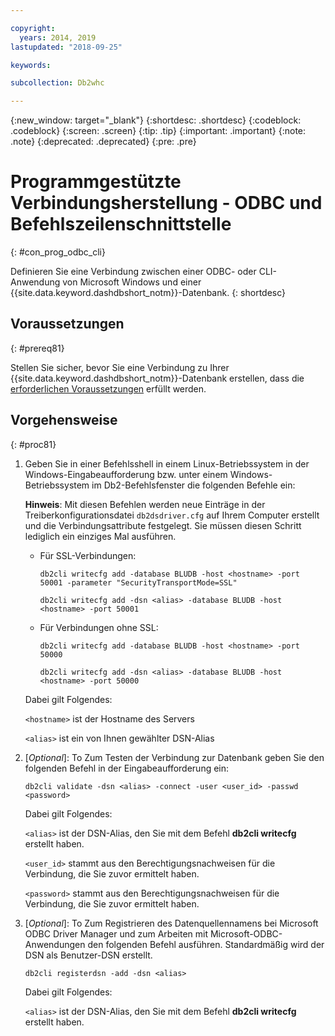 ```yaml
---

copyright:
  years: 2014, 2019
lastupdated: "2018-09-25"

keywords:

subcollection: Db2whc

---
```


<!-- Attribute definitions --> 
{:new_window: target="_blank"}
{:shortdesc: .shortdesc}
{:codeblock: .codeblock}
{:screen: .screen}
{:tip: .tip}
{:important: .important}
{:note: .note}
{:deprecated: .deprecated}
{:pre: .pre}

# Programmgestützte Verbindungsherstellung - ODBC und Befehlszeilenschnittstelle
{: #con_prog_odbc_cli}

Definieren Sie eine Verbindung zwischen einer ODBC- oder CLI-Anwendung von Microsoft Windows und einer {{site.data.keyword.dashdbshort_notm}}-Datenbank.
{: shortdesc}

## Voraussetzungen
{: #prereq81}

Stellen Sie sicher, bevor Sie eine Verbindung zu Ihrer {{site.data.keyword.dashdbshort_notm}}-Datenbank erstellen, dass die [erforderlichen Voraussetzungen](/docs/services/Db2whc/connecting/connecting.html#prereqs) erfüllt werden.

<!-- Before you can connect to your database, you must perform the following steps:

- [Verify prerequisites](prereqs.html), including installing driver packages, configuring your local environment, and downloading SSL certificates (if needed)
- Collect [connection information](credentials.html), including database details such as host name and port numbers, and connection credentials such as user ID and password -->

## Vorgehensweise
{: #proc81}

1. Geben Sie in einer Befehlsshell in einem Linux-Betriebssystem in der Windows-Eingabeaufforderung bzw. unter einem Windows-Betriebssystem im Db2-Befehlsfenster die folgenden Befehle ein:

   **Hinweis**: Mit diesen Befehlen werden neue Einträge in der Treiberkonfigurationsdatei `db2dsdriver.cfg` auf Ihrem Computer erstellt und die Verbindungsattribute festgelegt. Sie müssen diesen Schritt lediglich ein einziges Mal ausführen.
   
   - Für SSL-Verbindungen:

     `db2cli writecfg add -database BLUDB -host <hostname> -port 50001 -parameter "SecurityTransportMode=SSL"`

     `db2cli writecfg add -dsn <alias> -database BLUDB -host <hostname> -port 50001`

   - Für Verbindungen ohne SSL:

     `db2cli writecfg add -database BLUDB -host <hostname> -port 50000`

     `db2cli writecfg add -dsn <alias> -database BLUDB -host <hostname> -port 50000`

   Dabei gilt Folgendes:

   `<hostname>` ist der Hostname des Servers

   `<alias>` ist ein von Ihnen gewählter DSN-Alias
    
2. [*Optional*]: To Zum Testen der Verbindung zur Datenbank geben Sie den folgenden Befehl in der Eingabeaufforderung ein:

   `db2cli validate -dsn <alias> -connect -user <user_id> -passwd <password>`

   Dabei gilt Folgendes:

   `<alias>` ist der DSN-Alias, den Sie mit dem Befehl **db2cli writecfg** erstellt haben.

   `<user_id>` stammt aus den Berechtigungsnachweisen für die Verbindung, die Sie zuvor ermittelt haben.

   `<password>` stammt aus den Berechtigungsnachweisen für die Verbindung, die Sie zuvor ermittelt haben.

3. [*Optional*]: To Zum Registrieren des Datenquellennamens bei Microsoft ODBC Driver Manager und zum Arbeiten mit Microsoft-ODBC-Anwendungen den folgenden Befehl ausführen. Standardmäßig wird der DSN als Benutzer-DSN erstellt.

   `db2cli registerdsn -add -dsn <alias>`

   Dabei gilt Folgendes:
        
   `<alias>` ist der DSN-Alias, den Sie mit dem Befehl **db2cli writecfg** erstellt haben.



